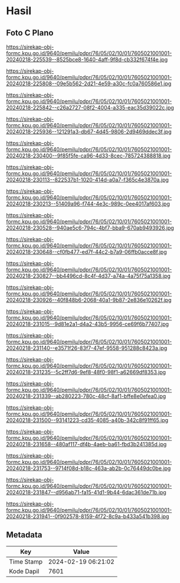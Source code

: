 # Hasil

## Foto C Plano

https://sirekap-obj-formc.kpu.go.id/9640/pemilu/pdpr/76/05/02/10/01/7605021001001-20240218-225539--8525bce8-1640-4aff-9f8d-cb332f674f4e.jpg

https://sirekap-obj-formc.kpu.go.id/9640/pemilu/pdpr/76/05/02/10/01/7605021001001-20240218-225808--09e5b562-2d21-4e59-a30c-fc0a760586e1.jpg

https://sirekap-obj-formc.kpu.go.id/9640/pemilu/pdpr/76/05/02/10/01/7605021001001-20240218-225842--c26a2727-08f2-4004-a335-eac35d39022c.jpg

https://sirekap-obj-formc.kpu.go.id/9640/pemilu/pdpr/76/05/02/10/01/7605021001001-20240218-225936--121291a3-db67-4d45-9806-2d9469ddec3f.jpg

https://sirekap-obj-formc.kpu.go.id/9640/pemilu/pdpr/76/05/02/10/01/7605021001001-20240218-230400--9f85f5fe-ca96-4d33-8cec-785724388818.jpg

https://sirekap-obj-formc.kpu.go.id/9640/pemilu/pdpr/76/05/02/10/01/7605021001001-20240218-230113--822537b1-1020-414d-a0a7-f365c4e3870a.jpg

https://sirekap-obj-formc.kpu.go.id/9640/pemilu/pdpr/76/05/02/10/01/7605021001001-20240218-230213--51409a96-f744-4e3c-989c-0ee4017af603.jpg

https://sirekap-obj-formc.kpu.go.id/9640/pemilu/pdpr/76/05/02/10/01/7605021001001-20240218-230528--940ae5c6-794c-4bf7-bba9-670ab9493926.jpg

https://sirekap-obj-formc.kpu.go.id/9640/pemilu/pdpr/76/05/02/10/01/7605021001001-20240218-230648--cf0fb477-ed7f-44c2-b7a9-06ffb0acce8f.jpg

https://sirekap-obj-formc.kpu.go.id/9640/pemilu/pdpr/76/05/02/10/01/7605021001001-20240218-230827--bb4496cd-8c4f-4d37-a74a-4a75f75a1358.jpg

https://sirekap-obj-formc.kpu.go.id/9640/pemilu/pdpr/76/05/02/10/01/7605021001001-20240218-230926--40f848b6-2068-40a1-9b87-2e836e10262f.jpg

https://sirekap-obj-formc.kpu.go.id/9640/pemilu/pdpr/76/05/02/10/01/7605021001001-20240218-231015--9d81e2a1-d4a2-43b5-9956-ce69f6b77407.jpg

https://sirekap-obj-formc.kpu.go.id/9640/pemilu/pdpr/76/05/02/10/01/7605021001001-20240218-231140--e3571f26-83f7-47ef-9558-951288c8423a.jpg

https://sirekap-obj-formc.kpu.go.id/9640/pemilu/pdpr/76/05/02/10/01/7605021001001-20240218-231235--5c2ff7d6-9ef8-48f0-98f1-a62669df8353.jpg

https://sirekap-obj-formc.kpu.go.id/9640/pemilu/pdpr/76/05/02/10/01/7605021001001-20240218-231339--ab280223-780c-48cf-8af1-bffe8e0efea0.jpg

https://sirekap-obj-formc.kpu.go.id/9640/pemilu/pdpr/76/05/02/10/01/7605021001001-20240218-231500--93141223-cd35-4085-a40b-342c8f91ff65.jpg

https://sirekap-obj-formc.kpu.go.id/9640/pemilu/pdpr/76/05/02/10/01/7605021001001-20240218-231658--480af117-df4b-4aeb-ba61-fbd3b241385d.jpg

https://sirekap-obj-formc.kpu.go.id/9640/pemilu/pdpr/76/05/02/10/01/7605021001001-20240218-231753--9714f08d-b18c-463a-ab2b-0c76449dc0be.jpg

https://sirekap-obj-formc.kpu.go.id/9640/pemilu/pdpr/76/05/02/10/01/7605021001001-20240218-231847--d956ab71-fa15-41d1-9b44-6dac361de71b.jpg

https://sirekap-obj-formc.kpu.go.id/9640/pemilu/pdpr/76/05/02/10/01/7605021001001-20240218-231941--0f902578-8159-4f72-8c9a-b433a541b398.jpg


## Metadata

| Key        | Value               |
| ---------- | ------------------- |
| Time Stamp | 2024-02-19 06:21:02 |
| Kode Dapil | 7601                |



